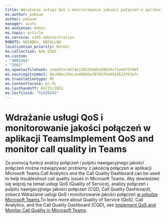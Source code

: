```yaml
---
title: Wdrażanie usługi QoS i monitorowanie jakości połączeń w aplikacji Teams
ms.author: pebaum
author: pebaum
manager: scotv
ms.audience: Admin
ms.topic: article
ms.service: o365-administration
ROBOTS: NOINDEX, NOFOLLOW
localization_priority: Normal
ms.collection: Adm_O365
ms.custom:
- "9001504"
- "3561"
ms.openlocfilehash: cede0fec9df4e12b5354db349629cf5a04f5f9bf
ms.sourcegitcommit: 8bc60ec34bc1e40685e3976576e04a2623f63a7c
ms.translationtype: MT
ms.contentlocale: pl-PL
ms.lasthandoff: 04/15/2021
ms.locfileid: "51829242"
---
```

# <a name="implement-qos-and-monitor-call-quality-in-teams"></a><span data-ttu-id="98bb9-102">Wdrażanie usługi QoS i monitorowanie jakości połączeń w aplikacji Teams</span><span class="sxs-lookup"><span data-stu-id="98bb9-102">Implement QoS and monitor call quality in Teams</span></span>

<span data-ttu-id="98bb9-103">Za pomocą funkcji analizy połączeń i pulpitu nawigacyjnego jakości połączeń można rozwiązywać problemy z jakością połączeń w aplikacji Microsoft Teams.</span><span class="sxs-lookup"><span data-stu-id="98bb9-103">Call Analytics and the Call Quality Dashboard can be used to help troubleshoot call quality issues in Microsoft Teams.</span></span> <span data-ttu-id="98bb9-104">Aby dowiedzieć się więcej na temat usługi QoS (Quality of Service), analizy połączeń i pulpitu nawigacyjnego jakości połączeń (CQD, Call Quality Dashboard), zobacz Wdrażanie usługi QoS i monitorowanie jakości połączeń [w usłudze Microsoft Teams.](https://docs.microsoft.com/microsoftteams/monitor-call-quality-qos)</span><span class="sxs-lookup"><span data-stu-id="98bb9-104">To learn more about Quality of Service (QoS), Call Analytics, and the Call Quality Dashboard (CQD), see [Implement QoS and Monitor Call Quality in Microsoft Teams](https://docs.microsoft.com/microsoftteams/monitor-call-quality-qos).</span></span> 
